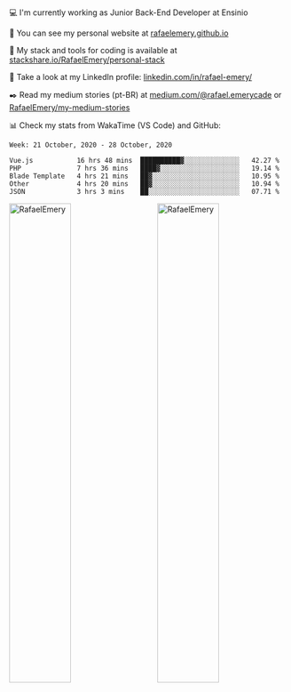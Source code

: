 <!--![Profile views](https://gpvc.arturio.dev/RafaelEmery)-->
  
 :computer: I'm currently working as Junior Back-End Developer at Ensinio
 
 :rocket:  You can see my personal website at [rafaelemery.github.io](https://rafaelemery.github.io)
 
 :hammer: My stack and tools for coding is available at [stackshare.io/RafaelEmery/personal-stack](https://stackshare.io/RafaelEmery/personal-stack)
 
 :busts_in_silhouette:  Take a look at my LinkedIn profile: [linkedin.com/in/rafael-emery/](https://www.linkedin.com/in/rafael-emery/)
 
 :black_nib: Read my medium stories (pt-BR) at [medium.com/@rafael.emerycade](https://medium.com/@rafael.emerycade) or [RafaelEmery/my-medium-stories](https://github.com/RafaelEmery/my-medium-stories)
 
 :bar_chart: Check my stats from WakaTime (VS Code) and GitHub:

<!--START_SECTION:waka-->
```text
Week: 21 October, 2020 - 28 October, 2020

Vue.js           16 hrs 48 mins  ██████████▓░░░░░░░░░░░░░░   42.27 % 
PHP              7 hrs 36 mins   ████▓░░░░░░░░░░░░░░░░░░░░   19.14 % 
Blade Template   4 hrs 21 mins   ██▓░░░░░░░░░░░░░░░░░░░░░░   10.95 % 
Other            4 hrs 20 mins   ██▓░░░░░░░░░░░░░░░░░░░░░░   10.94 % 
JSON             3 hrs 3 mins    ██░░░░░░░░░░░░░░░░░░░░░░░   07.71 % 
```
<!--END_SECTION:waka-->

<!-- [![RafaelEmery's github stats](https://github-readme-stats.vercel.app/api?username=RafaelEmery&show_icons=true&count_private=true&hide=prs)](https://github.com/anuraghazra/github-readme-stats) -->

<p width="100%">
<img width="47%" align="left" src="https://github-readme-stats.vercel.app/api?username=RafaelEmery&show_icons=true&count_private=true&hide=prs" alt="RafaelEmery" />
<img width="47%" align="right" src="https://github-readme-stats.vercel.app/api/top-langs/?username=RafaelEmery&layout=compact&hide=html,jupyter%20notebook,css" alt="RafaelEmery" />
</p>
